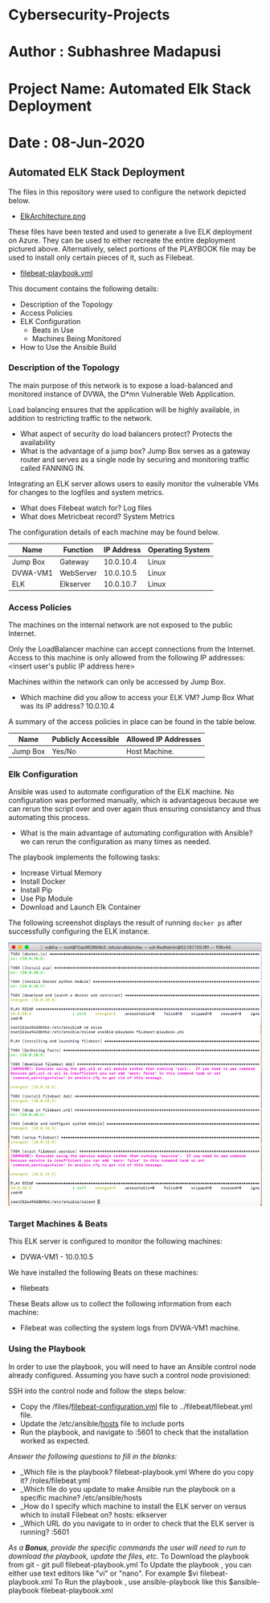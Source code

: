 # Cybersecurity-Projects
# Author : Subhashree Madapusi
# Project Name:  Automated Elk Stack Deployment
# Date : 08-Jun-2020
## Automated ELK Stack Deployment

The files in this repository were used to configure the network depicted below.

  - [ElkArchitecture.png](Diagrams/ElkArchitecture.png)

These files have been tested and used to generate a live ELK deployment on Azure. They can be used to either recreate the entire deployment pictured above. Alternatively, select portions of the PLAYBOOK file may be used to install only certain pieces of it, such as Filebeat.

  - [filebeat-playbook.yml](Ansible/filebeat-playbook.yml)

This document contains the following details:
- Description of the Topology
- Access Policies
- ELK Configuration
  - Beats in Use
  - Machines Being Monitored
- How to Use the Ansible Build


### Description of the Topology

The main purpose of this network is to expose a load-balanced and monitored instance of DVWA, the D*mn Vulnerable Web Application.

Load balancing ensures that the application will be highly available, in addition to restricting traffic to the network.
- What aspect of security do load balancers protect? Protects the availability
- What is the advantage of a jump box? Jump Box serves as a gateway router and serves as a single node by securing and monitoring traffic   called FANNING IN. 

Integrating an ELK server allows users to easily monitor the vulnerable VMs for changes to the logfiles and system metrics.
- What does Filebeat watch for? Log files 
- What does Metricbeat record? System Metrics

The configuration details of each machine may be found below.

| Name     | Function | IP Address | Operating System |
|----------|----------|------------|------------------|
| Jump Box | Gateway  | 10.0.10.4  | Linux            |
| DVWA-VM1 | WebServer| 10.0.10.5  | Linux            |
| ELK      | Elkserver| 10.0.10.7  | Linux            |

### Access Policies

The machines on the internal network are not exposed to the public Internet. 

Only the LoadBalancer machine can accept connections from the Internet. Access to this machine is only allowed from the following IP addresses:
<insert user's public IP address here>


Machines within the network can only be accessed by Jump Box.
- Which machine did you allow to access your ELK VM? Jump Box
  What was its IP address? 10.0.10.4

A summary of the access policies in place can be found in the table below.

| Name     | Publicly Accessible | Allowed IP Addresses |
|----------|---------------------|----------------------|
| Jump Box | Yes/No              | Host Machine.        |

### Elk Configuration

Ansible was used to automate configuration of the ELK machine. No configuration was performed manually, which is advantageous because
we can rerun the script over and over again thus ensuring consistancy and thus automating this process.
- What is the main advantage of automating configuration with Ansible? we can rerun the configuration as many times as needed.

The playbook implements the following tasks:
- Increase Virtual Memory
- Install Docker
- Install Pip
- Use Pip Module
- Download and Launch Elk Container

The following screenshot displays the result of running `docker ps` after successfully configuring the ELK instance.

![docker_ps_output.png](Ansible/docker_ps_output.png)

### Target Machines & Beats
This ELK server is configured to monitor the following machines:
- DVWA-VM1 - 10.0.10.5

We have installed the following Beats on these machines:
- filebeats

These Beats allow us to collect the following information from each machine:
- Filebeat was collecting the system logs from DVWA-VM1 machine.

### Using the Playbook
In order to use the playbook, you will need to have an Ansible control node already configured. Assuming you have such a control node provisioned: 

SSH into the control node and follow the steps below:
- Copy the /files/[filebeat-configuration.yml](Ansible/filebeat-configuration.yml) file to ../filebeat/filebeat.yml file.
- Update the /etc/ansible/[hosts](Ansible/hosts) file to include ports
- Run the playbook, and navigate to <ElkserverIP>:5601 to check that the installation worked as expected.

_Answer the following questions to fill in the blanks:_
- _Which file is the playbook? filebeat-playbook.yml Where do you copy it? /roles/filebeat.yml
- _Which file do you update to make Ansible run the playbook on a specific machine? /etc/ansible/hosts
- _How do I specify which machine to install the ELK server on versus which to install Filebeat on? hosts: elkserver
- _Which URL do you navigate to in order to check that the ELK server is running? <ElkserverIP>:5601

_As a **Bonus**, provide the specific commands the user will need to run to download the playbook, update the files, etc._
To Download the playbook from git - git pull filebeat-playbook.yml
To Update the playbook , you can either use text editors like "vi" or "nano". For example $vi filebeat-playbook.xml
To Run the playbook , use ansible-playbook <plabybook filename> like this $ansible-playbook filebeat-playbook.xml
